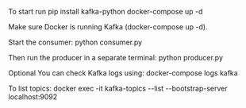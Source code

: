 To start run
pip install kafka-python
docker-compose up -d

Make sure Docker is running Kafka (docker-compose up -d).

Start the consumer:
python consumer.py

Then run the producer in a separate terminal:
python producer.py

Optional 
You can check Kafka logs using:
docker-compose logs kafka

To list topics:
docker exec -it <kafka-container-id> kafka-topics --list --bootstrap-server localhost:9092

